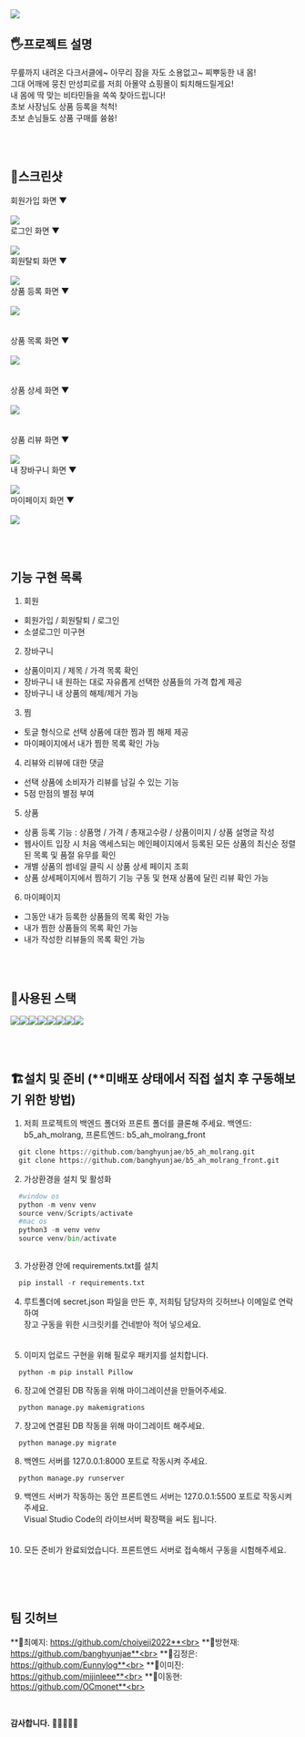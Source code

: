 <img src="https://capsule-render.vercel.app/api?type=waving&color=auto&height=200&section=header&text=아몰약💊쇼핑몰&fontSize=90" />

## 🖐️프로젝트 설명
무릎까지 내려온 다크서클에~ 아무리 잠을 자도 소용없고~ 찌뿌둥한 내 몸!<br>
그대 어깨에 뭉친 만성피로를 저희 아몰약 쇼핑몰이 퇴치해드릴게요!<br>
내 몸에 딱 맞는 비타민들을 쏙쏙 찾아드립니다!<br>
초보 사장님도 상품 등록을 척척!<br>
초보 손님들도 상품 구매를 쓩쓩!<br>

<br><br>

## 🌈스크린샷
회원가입 화면 ▼<br><br>
<img src="https://img1.daumcdn.net/thumb/R1280x0/?scode=mtistory2&fname=https%3A%2F%2Fblog.kakaocdn.net%2Fdn%2FAFFhV%2FbtshCgkVFt1%2Ffd8Q5R0Jkt9zQyKK51W1nk%2Fimg.png"><br>
로그인 화면 ▼<br><br>
<img src="https://img1.daumcdn.net/thumb/R1280x0/?scode=mtistory2&fname=https%3A%2F%2Fblog.kakaocdn.net%2Fdn%2FBdfLc%2FbtshBl7RAJn%2Fd3SlkiMq5kNPLBwqk3wFR0%2Fimg.png"><br>
회원탈퇴 화면 ▼<br><br>
<img src="https://img1.daumcdn.net/thumb/R1280x0/?scode=mtistory2&fname=https%3A%2F%2Fblog.kakaocdn.net%2Fdn%2FwRrmx%2FbtshCgrGQ6N%2FkI6npaK6PjVlkSmKfTiTc0%2Fimg.png"><br>
상품 등록 화면 ▼<br><br>
<img src="https://img1.daumcdn.net/thumb/R1280x0/?scode=mtistory2&fname=https%3A%2F%2Fblog.kakaocdn.net%2Fdn%2F0Tug1%2Fbtshy8PnaQP%2FD3OP5iYUDlTuipbCkRQBD1%2Fimg.png"><br>
<br><br>상품 목록 화면 ▼<br><br>
<img src="https://img1.daumcdn.net/thumb/R1280x0/?scode=mtistory2&fname=https%3A%2F%2Fblog.kakaocdn.net%2Fdn%2Fb1xS2z%2FbtshChRHF33%2FAEOBfPUKfC3Hl1Nf69ZAK1%2Fimg.png"><br>
<br><br>상품 상세 화면 ▼<br><br>
<img src="https://img1.daumcdn.net/thumb/R1280x0/?scode=mtistory2&fname=https%3A%2F%2Fblog.kakaocdn.net%2Fdn%2Fc97iAI%2FbtshCdV1zWJ%2FHDJb17O0firBQNQoc8rnX1%2Fimg.png"><br>
<br><br>상품 리뷰 화면 ▼<br><br>
<img src="https://img1.daumcdn.net/thumb/R1280x0/?scode=mtistory2&fname=https%3A%2F%2Fblog.kakaocdn.net%2Fdn%2FkT1Ia%2FbtshAwhD4AD%2FXD2KkqIygGF9L8TjJZhcZk%2Fimg.png"><br>
내 장바구니 화면 ▼<br><br>
<img src="https://img1.daumcdn.net/thumb/R1280x0/?scode=mtistory2&fname=https%3A%2F%2Fblog.kakaocdn.net%2Fdn%2FbVe504%2FbtshChjPKiu%2FvpkxK1EnyPyykkXKDBVQG1%2Fimg.png"><br>
마이페이지 화면 ▼<br><br>
<img src="https://img1.daumcdn.net/thumb/R1280x0/?scode=mtistory2&fname=https%3A%2F%2Fblog.kakaocdn.net%2Fdn%2FcDWEhP%2FbtshG80Yqo2%2FyZfOwg3eIDKaRUNLxrxz31%2Fimg.png"><br>

<br><br>

## 기능 구현 목록
1. 회원
- 회원가입 / 회원탈퇴 / 로그인
- 소셜로그인 미구현

2. 장바구니
- 상품이미지 / 제목 / 가격 목록 확인
- 장바구니 내 원하는 대로 자유롭게 선택한 상품들의 가격 합계 제공
- 장바구니 내 상품의 해제/제거 가능

3. 찜
- 토글 형식으로 선택 상품에 대한 찜과 찜 해제 제공
- 마이페이지에서 내가 찜한 목록 확인 가능

4. 리뷰와 리뷰에 대한 댓글
- 선택 상품에 소비자가 리뷰를 남길 수 있는 기능
- 5점 만점의 별점 부여

5. 상품
- 상품 등록 기능 : 상품명 / 가격 / 총재고수량 / 상품이미지 / 상품 설명글 작성
- 웹사이트 입장 시 처음 액세스되는 메인페이지에서 등록된 모든 상품의 최신순 정렬된 목록 및 품절 유무를 확인
- 개별 상품의 썸네일 클릭 시 상품 상세 페이지 조회
- 상품 상세페이지에서 찜하기 기능 구동 및 현재 상품에 달린 리뷰 확인 가능

6. 마이페이지
- 그동안 내가 등록한 상품들의 목록 확인 가능
- 내가 찜한 상품들의 목록 확인 가능
- 내가 작성한 리뷰들의 목록 확인 가능

<br><br>

## 🔧사용된 스택
<img src="https://img.shields.io/badge/html5-E34F26?style=for-the-badge&logo=html5&logoColor=white"><img src="https://img.shields.io/badge/css-1572B6?style=for-the-badge&logo=css3&logoColor=white"><img src="https://img.shields.io/badge/javascript-F7DF1E?style=for-the-badge&logo=javascript&logoColor=black"><img src="https://img.shields.io/badge/bootstrap-7952B3?style=for-the-badge&logo=bootstrap&logoColor=white"><img src="https://img.shields.io/badge/python-3776AB?style=for-the-badge&logo=python&logoColor=white"><img src="https://img.shields.io/badge/django-092E20?style=for-the-badge&logo=django&logoColor=white"><img src="https://img.shields.io/badge/git-F05032?style=for-the-badge&logo=git&logoColor=white"><img src="https://img.shields.io/badge/github-181717?style=for-the-badge&logo=github&logoColor=white">

<br><br>

## 🏗️설치 및 준비 (**미배포 상태에서 직접 설치 후 구동해보기 위한 방법)
1. 저희 프로젝트의 백엔드 폴더와 프론트 폴더를 클론해 주세요. 백엔드: b5_ah_molrang, 프론트엔드: b5_ah_molrang_front <br>
```python
  git clone https://github.com/banghyunjae/b5_ah_molrang.git
  git clone https://github.com/banghyunjae/b5_ah_molrang_front.git
```
2. 가상환경을 설치 및 활성화 <br>
```python
  #window os
  python -m venv venv
  source venv/Scripts/activate
  #mac os
  python3 -m venv venv
  source venv/bin/activate
  
```
3. 가상환경 안에 requirements.txt를 설치 <br>
```python
  pip install -r requirements.txt
```
4. 루트폴더에 secret.json 파일을 만든 후, 저희팀 담당자의 깃허브나 이메일로 연락하여<br>장고 구동을 위한 시크릿키를 건네받아 적어 넣으세요. <br>
<br><br>
5. 이미지 업로드 구현을 위해 필로우 패키지를 설치합니다. <br>
```
  python -m pip install Pillow
```
6. 장고에 연결된 DB 작동을 위해 마이그레이션을 만들어주세요.
```
  python manage.py makemigrations
```
7. 장고에 연결된 DB 작동을 위해 마이그레이트 해주세요.
```
  python manage.py migrate
```
8. 백엔드 서버를 127.0.0.1:8000 포트로 작동시켜 주세요.
```
  python manage.py runserver
```
9. 백엔드 서버가 작동하는 동안 프론트엔드 서버는 127.0.0.1:5500 포트로 작동시켜 주세요. <br> Visual Studio Code의 라이브서버 확장팩을 써도 됩니다. <br>
<br><br>
10. 모든 준비가 완료되었습니다. 프론트엔드 서버로 접속해서 구동을 시험해주세요.

<br><br><br>

## 팀 깃허브
**🥗최예지: https://github.com/choiyeji2022**<br>
**🌯방현재: https://github.com/banghyunjae**<br>
**🥙김정은: https://github.com/Eunnylog**<br>
**🌮이미진: https://github.com/mijinleee**<br>
**🥪이동현: https://github.com/OCmonet**<br>

<br>

**감사합니다.**
🥰😘😊😀🫡
